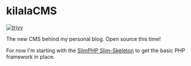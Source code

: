 # kilalaCMS

[![trivy](https://github.com/tsluyter/kilalaCMS/actions/workflows/trivy.yml/badge.svg?branch=main)](https://github.com/tsluyter/kilalaCMS/actions/workflows/trivy.yml)

The new CMS behind my personal blog. Open source this time!

For now I'm starting with the [SlimPHP Slim-Skeleton](https://github.com/slimphp/Slim-Skeleton) to get the basic PHP framework in place.
